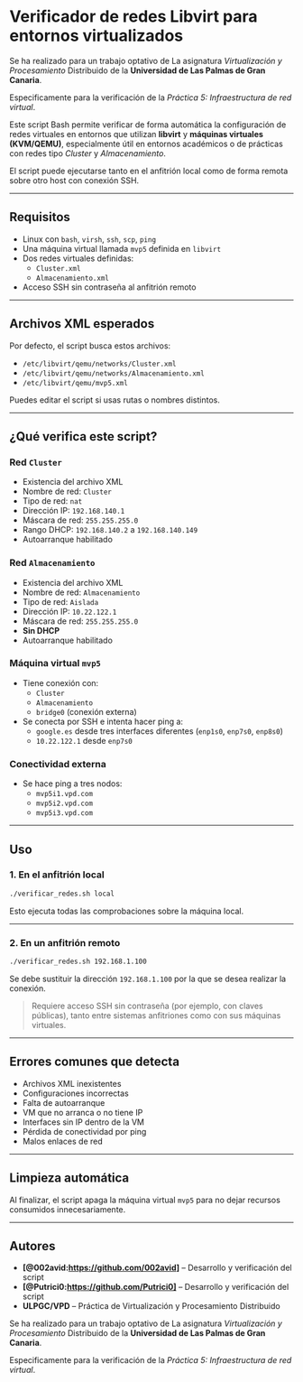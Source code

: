 # Verificador de redes Libvirt para entornos virtualizados

Se ha realizado para un trabajo optativo de La asignatura *Virtualización y Procesamiento* Distribuido de la **Universidad de Las Palmas de Gran Canaria**. 

Especificamente para la verificación de la *Práctica 5: Infraestructura de red virtual*.

Este script Bash permite verificar de forma automática la configuración de redes virtuales en entornos que utilizan **libvirt** y **máquinas virtuales (KVM/QEMU)**, especialmente útil en entornos académicos o de prácticas con redes tipo *Cluster* y *Almacenamiento*. 

El script puede ejecutarse tanto en el anfitrión local como de forma remota sobre otro host con conexión SSH.

---

## Requisitos

- Linux con `bash`, `virsh`, `ssh`, `scp`, `ping`
- Una máquina virtual llamada `mvp5` definida en `libvirt`
- Dos redes virtuales definidas:
  - `Cluster.xml`
  - `Almacenamiento.xml`
- Acceso SSH sin contraseña al anfitrión remoto

---

## Archivos XML esperados

Por defecto, el script busca estos archivos:

- `/etc/libvirt/qemu/networks/Cluster.xml`
- `/etc/libvirt/qemu/networks/Almacenamiento.xml`
- `/etc/libvirt/qemu/mvp5.xml`

Puedes editar el script si usas rutas o nombres distintos.

---

## ¿Qué verifica este script?

### Red `Cluster`

- Existencia del archivo XML
- Nombre de red: `Cluster`
- Tipo de red: `nat`
- Dirección IP: `192.168.140.1`
- Máscara de red: `255.255.255.0`
- Rango DHCP: `192.168.140.2` a `192.168.140.149`
- Autoarranque habilitado

### Red `Almacenamiento`

- Existencia del archivo XML
- Nombre de red: `Almacenamiento`
- Tipo de red: `Aislada`
- Dirección IP: `10.22.122.1`
- Máscara de red: `255.255.255.0`
- **Sin DHCP**
- Autoarranque habilitado

### Máquina virtual `mvp5`

- Tiene conexión con:
  - `Cluster`
  - `Almacenamiento`
  - `bridge0` (conexión externa)
- Se conecta por SSH e intenta hacer ping a:
  - `google.es` desde tres interfaces diferentes (`enp1s0`, `enp7s0`, `enp8s0`)
  - `10.22.122.1` desde `enp7s0`

### Conectividad externa

- Se hace ping a tres nodos:
  - `mvp5i1.vpd.com`
  - `mvp5i2.vpd.com`
  - `mvp5i3.vpd.com`

---

## Uso

### 1. En el anfitrión local

```bash
./verificar_redes.sh local
```

Esto ejecuta todas las comprobaciones sobre la máquina local.

---

### 2. En un anfitrión remoto

```bash
./verificar_redes.sh 192.168.1.100
```
Se debe sustituir la dirección `192.168.1.100` por la que se desea realizar la conexión.

> Requiere acceso SSH sin contraseña (por ejemplo, con claves públicas), tanto entre sistemas anfitriones como con sus máquinas virtuales. 

---

## Errores comunes que detecta

- Archivos XML inexistentes
- Configuraciones incorrectas
- Falta de autoarranque
- VM que no arranca o no tiene IP
- Interfaces sin IP dentro de la VM
- Pérdida de conectividad por ping
- Malos enlaces de red

---

## Limpieza automática

Al finalizar, el script apaga la máquina virtual `mvp5` para no dejar recursos consumidos innecesariamente.

---

## Autores

- **[@002avid:https://github.com/002avid]** – Desarrollo y verificación del script  
- **[@Putrici0:https://github.com/Putrici0]** – Desarrollo y verificación del script  
- **ULPGC/VPD** – Práctica de Virtualización y Procesamiento Distribuido

Se ha realizado para un trabajo optativo de La asignatura *Virtualización y Procesamiento* Distribuido de la **Universidad de Las Palmas de Gran Canaria**. 

Especificamente para la verificación de la *Práctica 5: Infraestructura de red virtual*.
